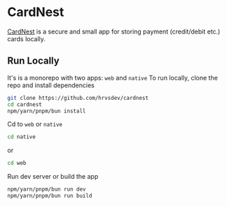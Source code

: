 
# CardNest

[CardNest](https://cn.hrvs.me) is a secure and small app for storing payment (credit/debit etc.) cards locally.

## Run Locally

It's is a monorepo with two apps: `web` and `native`
To run locally, clone the repo and install dependencies

```bash
git clone https://github.com/hrvsdev/cardnest
cd cardnest
npm/yarn/pnpm/bun install
```

Cd to `web` or `native`

```bash
cd native
```
or 
```bash
cd web
```

Run dev server or build the app

```bash
npm/yarn/pnpm/bun run dev
npm/yarn/pnpm/bun run build
```
